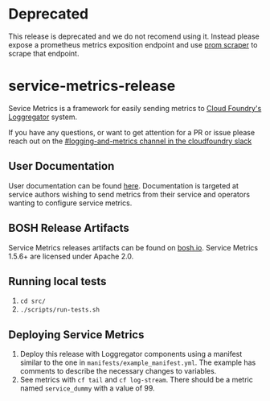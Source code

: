 # Deprecated

This release is deprecated and we do not recomend using it. Instead please
expose a prometheus metrics exposition endpoint and use [prom
scraper](https://github.com/cloudfoundry/loggregator-agent-release/blob/main/docs/prom-scraper.md)
to scrape that endpoint.

# service-metrics-release

Sevice Metrics is a framework for easily sending metrics to
[Cloud Foundry's Loggregator](https://docs.cloudfoundry.org/loggregator/architecture.html)
system.

If you have any questions, or want to get attention for a PR or issue please reach out on the [#logging-and-metrics channel in the cloudfoundry slack](https://cloudfoundry.slack.com/archives/CUW93AF3M)

## User Documentation

User documentation can be found
[here](https://docs.pivotal.io/svc-sdk/service-metrics). Documentation is
targeted at service authors wishing to send metrics from their service and
operators wanting to configure service metrics.

## BOSH Release Artifacts

Service Metrics releases artifacts can be found on
[bosh.io](https://bosh.io/releases/github.com/cloudfoundry/service-metrics-release).
Service Metrics 1.5.6+ are licensed under Apache 2.0.

## Running local tests

1. `cd src/`
1. `./scripts/run-tests.sh`

## Deploying Service Metrics

1. Deploy this release with Loggregator components using a manifest similar to
   the one in `manifests/example_manifest.yml`. The example has comments to
   describe the necessary changes to variables.
1. See metrics with `cf tail` and `cf log-stream`. There should be a metric
   named `service_dummy` with a value of 99.
